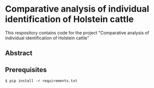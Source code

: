 # Comparative analysis of individual identification of Holstein cattle

This respository contains code for the project "Comparative analysis of individual identification of Holstein cattle"

## Abstract

## Prerequisites

```
$ pip install -r requirements.txt
```
